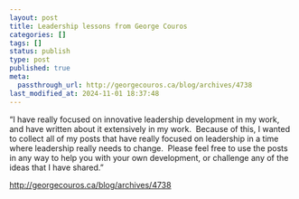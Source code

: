 ```yaml
---
layout: post
title: Leadership lessons from George Couros
categories: []
tags: []
status: publish
type: post
published: true
meta:
  passthrough_url: http://georgecouros.ca/blog/archives/4738
last_modified_at: 2024-11-01 18:37:48
---
```


“I have really focused on innovative leadership development in my work, and have written about it extensively in my work.  Because of this, I wanted to collect all of my posts that have really focused on leadership in a time where leadership really needs to change.  Please feel free to use the posts in any way to help you with your own development, or challenge any of the ideas that I have shared.”


http://georgecouros.ca/blog/archives/4738
